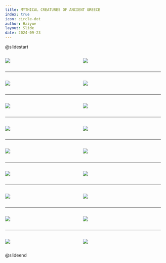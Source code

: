 ```yaml
---
title: MYTHICAL CREATURES OF ANCIENT GREECE
index: true
icon: circle-dot
author: Haiyue
layout: Slide
date: 2024-09-23
---
```

 
@slidestart

<div style="display:flex">
<div style="flex:1">

![](/reading/english/Level-V/MYTHICAL%20CREATURES%20OF%20ANCIENT%20GREECE/001.webp)
</div>
<div style="flex:1">

![](/reading/english/Level-V/MYTHICAL%20CREATURES%20OF%20ANCIENT%20GREECE/002.webp)
</div>
</div>

---

<div style="display:flex">
<div style="flex:1">

![](/reading/english/Level-V/MYTHICAL%20CREATURES%20OF%20ANCIENT%20GREECE/003.webp)
</div>
<div style="flex:1">

![](/reading/english/Level-V/MYTHICAL%20CREATURES%20OF%20ANCIENT%20GREECE/004.webp)
</div>
</div>

---

<div style="display:flex">
<div style="flex:1">

![](/reading/english/Level-V/MYTHICAL%20CREATURES%20OF%20ANCIENT%20GREECE/005.webp)
</div>
<div style="flex:1">

![](/reading/english/Level-V/MYTHICAL%20CREATURES%20OF%20ANCIENT%20GREECE/006.webp)
</div>
</div>

---

<div style="display:flex">
<div style="flex:1">

![](/reading/english/Level-V/MYTHICAL%20CREATURES%20OF%20ANCIENT%20GREECE/007.webp)
</div>
<div style="flex:1">

![](/reading/english/Level-V/MYTHICAL%20CREATURES%20OF%20ANCIENT%20GREECE/008.webp)
</div>
</div>

---

<div style="display:flex">
<div style="flex:1">

![](/reading/english/Level-V/MYTHICAL%20CREATURES%20OF%20ANCIENT%20GREECE/009.webp)
</div>
<div style="flex:1">

![](/reading/english/Level-V/MYTHICAL%20CREATURES%20OF%20ANCIENT%20GREECE/010.webp)
</div>
</div>

---

<div style="display:flex">
<div style="flex:1">

![](/reading/english/Level-V/MYTHICAL%20CREATURES%20OF%20ANCIENT%20GREECE/011.webp)
</div>
<div style="flex:1">

![](/reading/english/Level-V/MYTHICAL%20CREATURES%20OF%20ANCIENT%20GREECE/012.webp)
</div>
</div>

---

<div style="display:flex">
<div style="flex:1">

![](/reading/english/Level-V/MYTHICAL%20CREATURES%20OF%20ANCIENT%20GREECE/013.webp)
</div>
<div style="flex:1">

![](/reading/english/Level-V/MYTHICAL%20CREATURES%20OF%20ANCIENT%20GREECE/014.webp)
</div>
</div>

---

<div style="display:flex">
<div style="flex:1">

![](/reading/english/Level-V/MYTHICAL%20CREATURES%20OF%20ANCIENT%20GREECE/015.webp)
</div>
<div style="flex:1">

![](/reading/english/Level-V/MYTHICAL%20CREATURES%20OF%20ANCIENT%20GREECE/016.webp)
</div>
</div>

---

<div style="display:flex">
<div style="flex:1">

![](/reading/english/Level-V/MYTHICAL%20CREATURES%20OF%20ANCIENT%20GREECE/017.webp)
</div>
<div style="flex:1">

![](/reading/english/Level-V/MYTHICAL%20CREATURES%20OF%20ANCIENT%20GREECE/018.webp)
</div>
</div>

@slideend